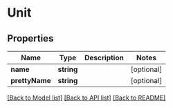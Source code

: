 # Unit

## Properties
Name | Type | Description | Notes
------------ | ------------- | ------------- | -------------
**name** | **string** |  | [optional] 
**prettyName** | **string** |  | [optional] 

[[Back to Model list]](../README.md#documentation-for-models) [[Back to API list]](../README.md#documentation-for-api-endpoints) [[Back to README]](../README.md)

